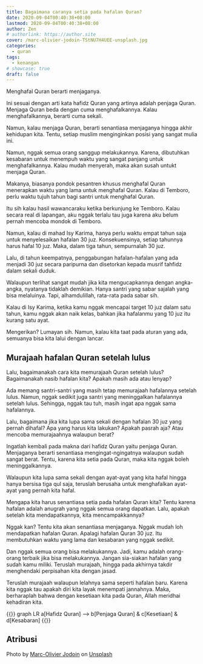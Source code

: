 ```yaml
---
title: Bagaimana caranya setia pada hafalan Quran?
date: 2020-09-04T00:40:38+08:00
lastmod: 2020-09-04T00:40:38+08:00
author: Zen
# authorlink: https://author.site
cover: /marc-olivier-jodoin-TStNU7H4UEE-unsplash.jpg
categories:
  - quran
tags:
  - kenangan
# showcase: true
draft: false
---
```


Menghafal Quran berarti menjaganya.

<!--more-->

Ini sesuai dengan arti kata hafidz Quran yang artinya adalah penjaga Quran. Menjaga Quran beda dengan cuma menghafalkannya. Kalau menghafalkannya, berarti cuma sekali.

Namun, kalau menjaga Quran, berarti senantiasa menjaganya hingga akhir kehidupan kita. Tentu, setiap muslim menginginkan posisi yang sangat mulia ini.

Namun, nggak semua orang sanggup melakukannya. Karena, dibutuhkan kesabaran untuk menempuh waktu yang sangat panjang untuk menghafalkannya. Kalau mudah menyerah, maka akan susah untukt menjaga Quran.

Makanya, biasanya pondok pesantren khusus menghafal Quran menerapkan waktu yang lama untuk menghafal Quran. Kalau di Temboro, perlu waktu tujuh tahun bagi santri untuk menghafal Quran.

Itu sih kalau hasil wawancaraku ketika berkunjung ke Temboro. Kalau secara real di lapangan, aku nggak terlalu tau juga karena aku belum pernah mencoba mondok di Temboro.

Namun, kalau di mahad Isy Karima, hanya perlu waktu empat tahun saja untuk menyelesaikan hafalan 30 juz. Konsekuensinya, setiap tahunnya harus hafal 10 juz. Maka, dalam tiga tahun, sempurnalah 30 juz.

Lalu, di tahun keempatnya, penggabungan hafalan-hafalan yang ada menjadi 30 juz secara paripurna dan disetorkan kepada musrif tahfidz dalam sekali duduk.

Walaupun terlihat sangat mudah jika kita mengucapkannya dengan angka-angka, nyatanya tidaklah demikian. Hanya santri yang sabar sajalah yang bisa melaluinya. Tapi, alhamdulillah, rata-rata pada sabar sih.

Kalau di Isy Karima, ketika kamu nggak mencapai target 10 juz dalam satu tahun, kamu nggak akan naik kelas, bahkan jika hafalanmu yang 10 juz itu kurang satu ayat.

Mengerikan? Lumayan sih. Namun, kalau kita taat pada aturan yang ada, semuanya bisa kita lalui dengan lancar.

## Murajaah hafalan Quran setelah lulus

Lalu, bagaimanakah cara kita memurajaah Quran setelah lulus? Bagaimanakah nasib hafalan kita? Apakah masih ada atau lenyap?

Ada memang santri-santri yang masih tetap memurajaah hafalannya setelah lulus. Namun, nggak sedikit juga santri yang meninggalkan hafalannya setelah lulus. Sehingga, nggak tau tuh, masih ingat apa nggak sama hafalannya.

Lalu, bagaimana jika kita lupa sama sekali dengan hafalan 30 juz yang pernah dihafal? Apa yang harus kita lakukan? Apakah pasrah aja? Atau mencoba memurajaahnya walaupun berat?

Ingatlah kembali pada makna dari hafidz Quran yaitu penjaga Quran. Menjaganya berarti senantiasa mengingat-ngingatnya walaupun sudah sangat berat. Tentu, karena kita setia pada Quran, maka kita nggak boleh meninggalkannya.

Walaupun kita lupa sama sekali dengan ayat-ayat yang kita hafal hingga hanya bersisa tiga qul saja, teruslah berusaha untuk menghafalkan ayat-ayat yang pernah kita hafal.

Mengapa kita harus senantiasa setia pada hafalan Quran kita? Tentu karena hafalan adalah anugrah yang nggak semua orang dapatkan. Lalu, apakah setelah kita mendapatkannya, kita mencampakkannya?

Nggak kan? Tentu kita akan senantiasa menjaganya. Nggak mudah loh mendapatkan hafalan Quran. Apalagi hafalan Quran 30 juz. Itu membutuhkan waktu yang lama dan kesabaran yang nggak sedikit.

Dan nggak semua orang bisa melakukannya. Jadi, kamu adalah orang-orang terbaik jika bisa melakukannya. Jangan sia-siakan hafalan yang sudah kamu miliki. Teruslah murajaah, hingga pada akhirnya takdir menghendaki perpisahan kita dengan jasad.

Teruslah murajaah walaupun lelahnya sama seperti hafalan baru. Karena kita nggak tau apakah diri kita layak menempati jannahnya. Maka, berharaplah bahwa dengan kesetiaan kita pada Quran, Allah meridhai kehadiran kita.

{{<mermaid>}}
graph LR
a[Hafidz Quran] --> b[Penjaga Quran] & c[Kesetiaan] & d[Kesabaran]
{{</mermaid>}}

## Atribusi

<span>Photo by <a href="https://unsplash.com/@marcojodoin?utm_source=unsplash&amp;utm_medium=referral&amp;utm_content=creditCopyText">Marc-Olivier Jodoin</a> on <a href="https://unsplash.com/s/photos/hope?utm_source=unsplash&amp;utm_medium=referral&amp;utm_content=creditCopyText">Unsplash</a></span>